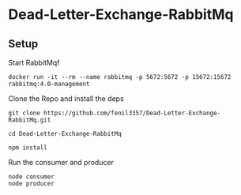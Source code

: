 # Dead-Letter-Exchange-RabbitMq

## Setup

Start RabbitMqf
```
docker run -it --rm --name rabbitmq -p 5672:5672 -p 15672:15672 rabbitmq:4.0-management
```

Clone the Repo and install the deps
```
git clone https://github.com/fenil3357/Dead-Letter-Exchange-RabbitMq.git

cd Dead-Letter-Exchange-RabbitMq

npm install
```

Run the consumer and producer
```
node consumer
node producer
```
